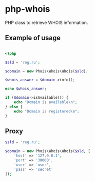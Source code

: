 # php-whois

PHP class to retrieve WHOIS information.

## Example of usage

```php

<?php

$sld = 'reg.ru';

$domain = new Phois\Whois\Whois($sld);

$whois_answer = $domain->info();

echo $whois_answer;

if ($domain->isAvailable()) {
    echo "Domain is available\n";
} else {
    echo "Domain is registered\n";
}

```

## Proxy

```php
$sld = 'reg.ru';

$domain = new Phois\Whois\Whois($sld, [
    'host' => '127.0.0.1',
    'port' => '30000',
    'user' => 'user',
    'pass' => 'secret'
]);
```